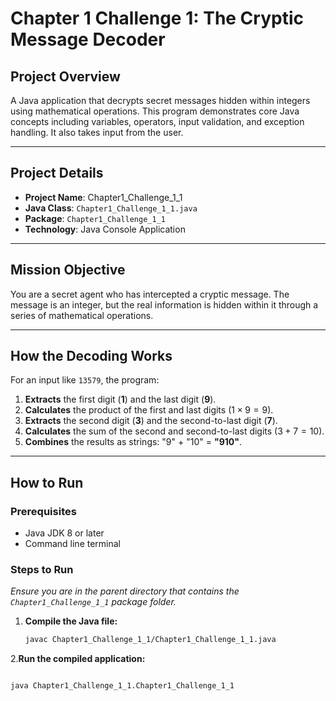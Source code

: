  # Chapter 1 Challenge 1: The Cryptic Message Decoder

##  Project Overview
A Java application that decrypts secret messages hidden within integers using mathematical operations. This program demonstrates core Java concepts including variables, operators, input validation, and exception handling. It also takes input from the user.

***

## Project Details
- **Project Name**: Chapter1_Challenge_1_1
- **Java Class**: `Chapter1_Challenge_1_1.java`
- **Package**: `Chapter1_Challenge_1_1`
- **Technology**: Java Console Application

***

##  Mission Objective
You are a secret agent who has intercepted a cryptic message. The message is an integer, but the real information is hidden within it through a series of mathematical operations.

***

## How the Decoding Works
For an input like `13579`, the program:
1. **Extracts** the first digit (**1**) and the last digit (**9**).
2. **Calculates** the product of the first and last digits ($1 \times 9 = 9$).
3. **Extracts** the second digit (**3**) and the second-to-last digit (**7**).
4. **Calculates** the sum of the second and second-to-last digits ($3 + 7 = 10$).
5. **Combines** the results as strings: "9" + "10" = **"910"**.

***

##  How to Run

### Prerequisites
- Java JDK 8 or later
- Command line terminal

### Steps to Run
*Ensure you are in the parent directory that contains the `Chapter1_Challenge_1_1` package folder.*

1. **Compile the Java file:**
   ```bash
   javac Chapter1_Challenge_1_1/Chapter1_Challenge_1_1.java
2.**Run the compiled application:**

   ```Bash

java Chapter1_Challenge_1_1.Chapter1_Challenge_1_1
